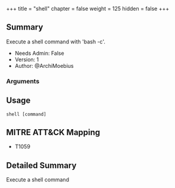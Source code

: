 +++
title = "shell"
chapter = false
weight = 125
hidden = false
+++

## Summary
Execute a shell command with 'bash -c'.
  
- Needs Admin: False  
- Version: 1  
- Author: @ArchiMoebius  

### Arguments

## Usage

```
shell [command]
```

## MITRE ATT&CK Mapping

- T1059  
## Detailed Summary

Execute a shell command
